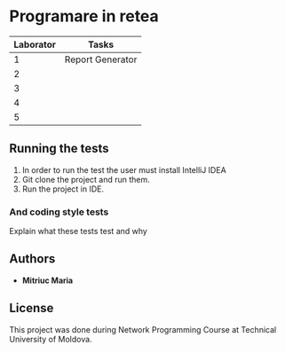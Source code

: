 # Programare in retea

|   Laborator  |     Tasks                                               |  
| -------------| ---------------------------                                  |
|      1       |     Report Generator      |
|      2       |     |
|      3       |     |   
|      4       |     |  
|      5       |     |

## Running the tests

1. In order to run the test the user must install IntelliJ IDEA
2. Git clone the project and run them.
3. Run the project in IDE.

### And coding style tests

Explain what these tests test and why

## Authors

* **Mitriuc Maria** 

## License

This project was done during Network Programming Course at Technical University of Moldova.
